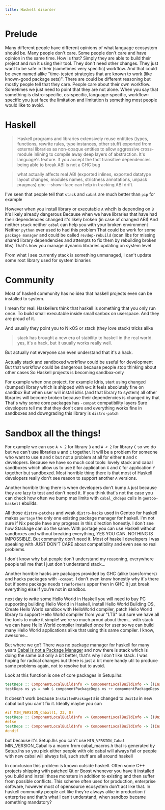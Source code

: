 ```yaml
---
title: Haskell disorder
---
```


Prelude
=======

Many different people have different opinions of what language ecosystem should be.
Many people don't care.
Some people don't care and have opinion in the same time.
How is that?
Simply they are able to build their project and run it using their tool.
They don't need other changes.
They just want to be safe in their (sometimes very specific) workflow.
And that could be even named alike "time-tested strategies that are known to work (like known-good package sets)".
There are could be different reasoning but mostly people tell that they care.
People care about their own workflow.
Sometimes we just need to point that they are not alone.
When you say that something is distro-specific, os-specific, language-specific, workflow-specific
you just face the limitation and limitation is something most people would like to avoid.

Haskell
=======

> Haskell programs and libraries extensively reuse entitites (types,
> functions, rewrite rules, type instances, other stuff) exported from
> external libraries as non-opaque entities to allow aggressive cross-module
> inlining to compile away deep layers of abstraction. It's language's feature.
> If you accept the fact transitive dependencies being able to break ABI is not a GHC bug

> what actually affects real ABI (exported inlines, exported datatype layout changes, modules
> names, strictness annotations, unpack pragmas)
> ghc --show-iface can help in tracking ABI drift.

I've seen that people tell that `stack` and `cabal` are much better than `pip` for example

However when you install library or executable `A` whcih is depending on `B` it's likely already dangerous
Because when we have libraries that have had their dependencies changed it's likely broken (in case of changed ABI)
And neither `stack` neither `cabal` can help you with your broken environment
Neither `python` ever used to had this problem
That could be work for some `package manager` and could be called `revdep-rebuild`
(scan libs for missing shared library dependencies and attempts to fix them by rebuilding broken libs)
That's how you manage dynamic libraries updating on system level

From what I see currently stack is something unmanaged, I can't update some root library used for system binaries

Community
=========

Most of haskell community has no idea that haskell projects even can be installed to system.

I mean for real. Haskellers think that haskell is something that you only run once.
To build small executable inside small sanbox on userspace.
And they are proud of it.

And usually they point you to NixOS or stack (they love stack) tricks alike

> stack has brought a new era of stability to haskell in the real world.
> yes, it's a hack, but it usually works really well.

But actually not everyone can even understand that it's a hack.

Actually stack and sandboxed workflow could be useful for development
But that workflow could be dangerous because people stop thinking about other cases
So Haskell projects is becoming sandbox-only

For example when one project, for example Idris, start using changed (bumped)
library which is shipped with `GHC` it feels absolutely fine on sandbox
But when user will install idris (and that library to system) all other libraries
will become broken because their dependencies is changed by that
That's why some core packages has `-compat` compatibility layers
Sure developers tell me that they don't care and everything works fine
in sandboxes and downgrading this library is `distro-patch`

Sandbox all the things!
=======================

For example we can use `A > 2` for library `B` and `A < 2` for library `C` so we do but we can't use libraries `B` and `C` together.
It will be a problem for someone who want to use `B` and `C` but not a problem at all for either `B` and `C` developers.
Because we have so much cool tools: lovely stack and cabal sandboxes which allow us to use `B` for application `X` and `C` for application `Y` together but sandboxed.
Most horrible thing there is that most of Haskell developers really don't see reason to support another `A` versions.

Another horrible thing there is when developers don't bump `A` just because they are lazy to test and don't need it.
If you think that's not the case you can check how often we bump max limits with `cabal_chdeps` calls in `gentoo-haskell` ebuilds.

All those `distro-patches` and weak `distro-hacks` used in Gentoo for haskell makes `portage` the only one existing package manager for haskell.
I'm not sure if Nix people have any progress in this direction honestly.
I don't see how Stackage can do the same. With portage you can use Haskell without sandboxes and without breaking everything, YES YOU CAN.
NOTHING IS IMPOSSIBLE. But community don't need it. Most of haskell developers I was speaking with JUST DON'T CARE about compatibility and even see no real problems.

I don't know why but people don't understand my reasoning, everywhere people tell me that I just don't understand stack...

Another horrible hacks are packages provided by GHC (alike transformers) and hacks packages with `-compat`.
I don't even know honestly why it's there but if some package needs `tranformers` upper then in GHC it just break everything else if you're not in sandbox.

next day to write some Hello World in Haskell you will need to buy PC supporting building Hello World in Haskell,
install Hello World Building OS, Create Hello World sandbox with HelloWorld compiler, patch Hello World library to support Hello World compiler from your "LTS"
but sure we have all the tools to make it simple! we're so much proud about them...
with stack we can have Hello World compiler installed once for user so we can build many Hello World applications alike that using this same compiler.
I know, awesome...

But where we go? There was no package manager for haskell for many years [Cabal is not a Package Manager](https://ivanmiljenovic.wordpress.com/2010/03/15/repeat-after-me-cabal-is-not-a-package-manager/)
and now there is stack which is doing the same but only a bit better, that's why I don't like stack. I was hoping for radical changes
but there is just a bit more handy util to produce same problems again, not to resolve but to avoid.

Look at this function is one of core packages in Setup.lhs:

``` haskell
testDeps :: ComponentLocalBuildInfo -> ComponentLocalBuildInfo -> [(InstalledPackageId, PackageId)]
testDeps xs ys = nub $ componentPackageDeps xs ++ componentPackageDeps ys
```

It doesn't work because `InstalledPackageId` is changed to `UnitId` in new cabal but you can't fix it.
Ideally maybe you can

``` haskell
#if MIN_VERSION_Cabal(1, 23, 0)
testDeps :: ComponentLocalBuildInfo -> ComponentLocalBuildInfo -> [(UnitId, PackageId)]
#else
testDeps :: ComponentLocalBuildInfo -> ComponentLocalBuildInfo -> [(InstalledPackageId, PackageId)]
#endif
```

but because it's Setup.lhs you can't use `MIN_VERSION_Cabal` MIN_VERSION_Cabal is a macro from cabal_macros.h that is generated by Setup.lhs
so you pick either people with old cabal will always fail or people with new cabal will always fail, such stuff are all around haskell

In conclusion this problem is known outside haskell. Often some C++ projects shipping with patched Qt or Boost whenever you have it installed
you build and install those monsters in addition to existing and then suffer from possible conflicts. This scheme often used for production,
enterprise software, however most of opensource ecosystem don't act like that. In haskell community people act like they're always alike in
production / enterprise and that's what I can't understand, when sandbox became something mandatory?
